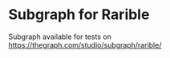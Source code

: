 # Subgraph for Rarible

Subgraph available for tests on https://thegraph.com/studio/subgraph/rarible/